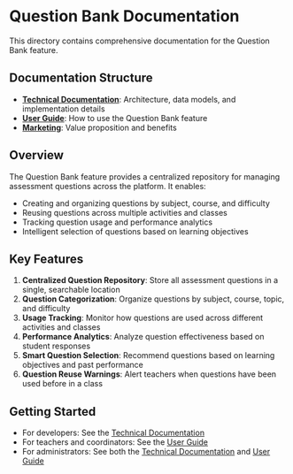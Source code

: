 # Question Bank Documentation

This directory contains comprehensive documentation for the Question Bank feature.

## Documentation Structure

- **[Technical Documentation](./technical/README.md)**: Architecture, data models, and implementation details
- **[User Guide](./user-guide/README.md)**: How to use the Question Bank feature
- **[Marketing](./marketing/README.md)**: Value proposition and benefits

## Overview

The Question Bank feature provides a centralized repository for managing assessment questions across the platform. It enables:

- Creating and organizing questions by subject, course, and difficulty
- Reusing questions across multiple activities and classes
- Tracking question usage and performance analytics
- Intelligent selection of questions based on learning objectives

## Key Features

1. **Centralized Question Repository**: Store all assessment questions in a single, searchable location
2. **Question Categorization**: Organize questions by subject, course, topic, and difficulty
3. **Usage Tracking**: Monitor how questions are used across different activities and classes
4. **Performance Analytics**: Analyze question effectiveness based on student responses
5. **Smart Question Selection**: Recommend questions based on learning objectives and past performance
6. **Question Reuse Warnings**: Alert teachers when questions have been used before in a class

## Getting Started

- For developers: See the [Technical Documentation](./technical/README.md)
- For teachers and coordinators: See the [User Guide](./user-guide/README.md)
- For administrators: See both the [Technical Documentation](./technical/README.md) and [User Guide](./user-guide/README.md)
